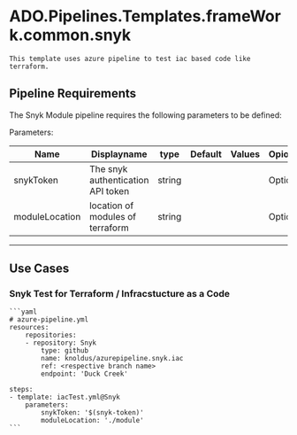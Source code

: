 # ADO.Pipelines.Templates.frameWork.common.snyk

    This template uses azure pipeline to test iac based code like terraform.

## Pipeline Requirements

The Snyk Module pipeline requires the following parameters to be defined:

Parameters:

| Name  | Displayname | type | Default | Values | Opional/Required | Comments |
| ------------- | ------------- | ------------- | ------------- | ------------- | ------------- | ------------- |
| snykToken | The snyk authentication API token | string | | | Optional | Required when **testType=iac** |
| moduleLocation  | location of modules of terraform | string | | | Optional | Required when **testType=iac** |
--------------------------------------------------------------------------------------------------------------------------------------------------

## Use Cases

### Snyk Test for Terraform / Infracstucture as a Code

    ```yaml
    # azure-pipeline.yml
    resources:
        repositories:
        - repository: Snyk
            type: github
            name: knoldus/azurepipeline.snyk.iac
            ref: <respective branch name>
            endpoint: 'Duck Creek'

    steps:
    - template: iacTest.yml@Snyk
        parameters:
            snykToken: '$(snyk-token)'
            moduleLocation: './module'
    ```
